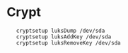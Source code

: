 Crypt
=====

```
   cryptsetup luksDump /dev/sda
   cryptsetup luksAddKey /dev/sda
   cryptsetup luksRemoveKey /dev/sda
```
